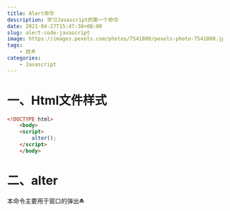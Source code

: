```yaml
---
title: Alert命令
description: 学习Javascript的第一个命令
date: 2021-04-27T15:47:38+08:00
slug: alert-code-javascript
image: https://images.pexels.com/photos/7541800/pexels-photo-7541800.jpeg
tags: 
    - 技术
categories:
    - Javascript
---
```


# 一、Html文件样式

```html
<!DOCTYPE html>
	<body>
  	<script>
    	alter();
    </script>  
	</body>
```

# 二、alter

本命令主要用于窗口的弹出⏏️